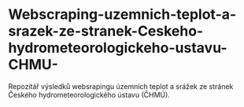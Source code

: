 # Webscraping-uzemnich-teplot-a-srazek-ze-stranek-Ceskeho-hydrometeorologickeho-ustavu-CHMU-
Repozitář výsledků websrapingu územních teplot a srážek ze stránek Českého hydrometeorologického ústavu (ČHMÚ).
